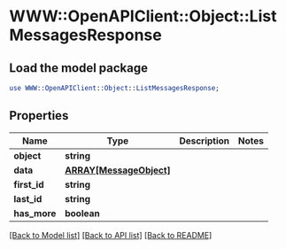 # WWW::OpenAPIClient::Object::ListMessagesResponse

## Load the model package
```perl
use WWW::OpenAPIClient::Object::ListMessagesResponse;
```

## Properties
Name | Type | Description | Notes
------------ | ------------- | ------------- | -------------
**object** | **string** |  | 
**data** | [**ARRAY[MessageObject]**](MessageObject.md) |  | 
**first_id** | **string** |  | 
**last_id** | **string** |  | 
**has_more** | **boolean** |  | 

[[Back to Model list]](../README.md#documentation-for-models) [[Back to API list]](../README.md#documentation-for-api-endpoints) [[Back to README]](../README.md)


